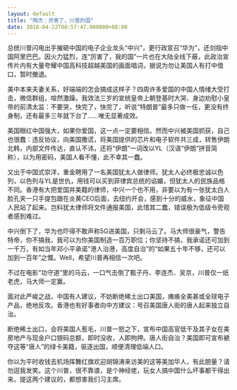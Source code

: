 ```yaml
---
layout: default
title: "陶杰：厉害了，川普的国"
date: 2018-04-22T08:57:47.000000+08:00
---
```


总统川普闪电出手摧砸中国的电子企业龙头“中兴”，更行政宣召“华为”，还剑指中国阿里巴巴。因火力猛烈，连“厉害了，我的国”一片也在大陆全线下蔽，此政治宣传片内有大量夸耀中国高科技超越美国的画面唱词，据说为勿让美国人有打中借口，暂时撤退。

美中本来夫妻关系，好端端的怎会搞成这样子？四周许多爱国的中国人情绪大受打击，微信群组，喧然激躁。我效法三岁的宣统皇帝上朝登基时大哭、身边劝慰小皇帝的前清太监：不要哭，快完了，快完了，听说“特朗普”最多只做一任，更没有终身制，还有最多三年就下台了……唯无显著成效。

美国眼红中国强大，如果你爱国，这一点一定要相信。然而中兴被美国抓获，自己也很蠢：违反协议，向美国撒谎，将美国提供的芯片和电子软件共三成，转售伊朗北韩，内部文件传达，直认不讳，还将“伊朗”一词改以YL（汉语“伊朗”拼音简称），以为用密码，美国人看不懂，此不幸其一蠢。

又出于中国式崇洋，重金聘用了一名美国犹太人做律师。犹太人必终极忠诚以色列，以色列与YL是世仇，用钱可以买到菲律宾总统的谄媚，但犹太人的民族品格不同。香港有大把爱国并美籍的律师，中兴一个也不用，非要以为有一张犹太白人脸孔夹一只手提包跟在炎黄CEO后面，去纽约开会，感到十分的威水，象征中国人民站了起来。岂料犹太律师将文件通报美国，此惜其二蠢，错误极为低级令旁观者感到难过。

中兴倒下了，华为也吓得不敢声称5G进美国，只剩马云了。马大师很豪气，警告特帝，你不搞我，我可以为你美国制造一百万职位；你坚持不搞，我承诺还可加到一千万，有如当年邓小平承诺“港人治港，高度自治”的“如果五十年不够，还可以加到一百年”之慨。Well，希望川普再相信一次吧。

不过在电影“功守道”里的马云，一口气击倒了甄子丹、李连杰、吴京，川普仅一纸老虎，马大师一定赢。

面对此严峻之战，中国有人建议，不妨断绝稀土出口美国，瘫痪全美甚或全球电子产品，绝地反攻。香港也有好事者向中方建议：号召美国唐人街的唐人起来独立自治。

断绝稀土出口，会将美国人惹毛，川普一怒之下，宣布中国高官低干及其子女在美房地产与现金户口银码总额，即时没收，人即拘押。唐人街自治？美国即可宣布褫夺这等“唐人”的绿卡美籍，驱逐出国，顺便清理低端人口。

你以为平时收钱去机场挥舞红旗欢迎胡锦涛来访美的这等美加华人，有此胆量？请勿逗我发笑。这个川普，很不靠谱，是个神经佬，玩女人搞中国什么坏事都干得出来。提这两个建议的，都想害我们习主席。

